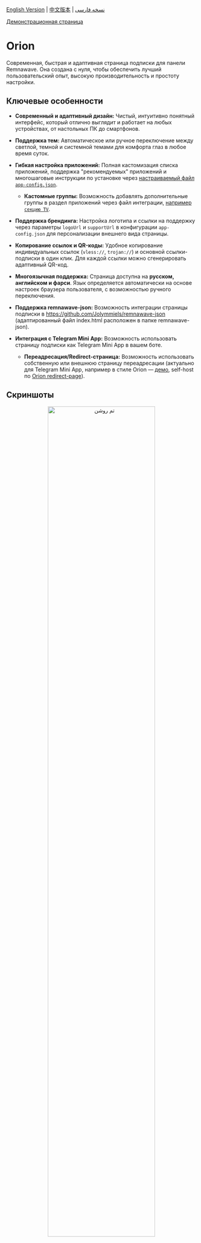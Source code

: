 [English Version](README_en.md) | [中文版本](README_zh.md) | [نسخه فارسی](README_fa.md)

[Демонстрационная страница](https://legiz-ru.github.io/Orion)

# Orion

Современная, быстрая и адаптивная страница подписки для панели Remnawave. Она создана с нуля, чтобы обеспечить лучший пользовательский опыт, высокую производительность и простоту настройки.

## Ключевые особенности

*   **Современный и адаптивный дизайн:** Чистый, интуитивно понятный интерфейс, который отлично выглядит и работает на любых устройствах, от настольных ПК до смартфонов.

*   **Поддержка тем:** Автоматическое или ручное переключение между светлой, темной и системной темами для комфорта глаз в любое время суток.

*   **Гибкая настройка приложений:** Полная кастомизация списка приложений, поддержка "рекомендуемых" приложений и многошаговые инструкции по установке через [настраиваемый файл `app-config.json`](https://remna.st/docs/install/remnawave-subscription-page#custom-app-configjson-custom-apps).
    *   **Кастомные группы:** Возможность добавлять дополнительные группы в раздел приложений через файл интеграции, [например `секцию TV`](https://github.com/legiz-ru/my-remnawave/blob/main/sub-page/multiapp/app-config.json).

*   **Поддержка брендинга:** Настройка логотипа и ссылки на поддержку через параметры `logoUrl` и `supportUrl` в конфигурации `app-config.json` для персонализации внешнего вида страницы.

*   **Копирование ссылок и QR-коды:** Удобное копирование индивидуальных ссылок (`vless://`, `trojan://`) и основной ссылки-подписки в один клик. Для каждой ссылки можно сгенерировать адаптивный QR-код.

*   **Многоязычная поддержка:** Страница доступна на **русском, английском и фарси**. Язык определяется автоматически на основе настроек браузера пользователя, с возможностью ручного переключения.

*   **Поддержка remnawave-json:** Возможность интеграции страницы подписки в https://github.com/Jolymmiels/remnawave-json (адаптированный файл index.html расположен в папке remnawave-json).

*   **Интеграция с Telegram Mini App:** Возможность использовать страницу подписки как Telegram Mini App в вашем боте.
    *   **Переадресация/Redirect-страница:** Возможность использовать собственную или внешнюю страницу переадресации (актуально для Telegram Mini App, например в стиле Orion — [демо](https://legiz-ru.github.io/Orion/redirect-page/?redirect_to=), self-host по [Orion redirect-page](https://github.com/legiz-ru/Orion/blob/main/docs/redirect-page/index.html)).

## Скриншоты

<div align="center">
  <img src="./screenshots/orion-main-light.jpg" width="75%" alt="تم روشن">
  <img src="./screenshots/orion-main-dark.jpg" width="75%" alt="تم تاریک">
  <img src="./screenshots/orion-apps.jpg" width="75%" alt="بخش برنامه‌ها">
  <img src="./screenshots/orion-modal-guide.jpg" width="75%" alt="راهنمای نصب">
  <img src="./screenshots/orion-settings.jpg" width="75%" alt="تنظیمات">
</div>

<div align="center">
  <img src="./screenshots/orion-mobile.jpg" width="20%" alt="Mobile">
</div>

<div align="center">
  <img src="./screenshots/orion-redirect-page.jpg" width="66%" alt="Orion Redirect Page">
</div>

## Установка для Remnawave

1.  **Загрузка файла страницы:**
    Скачайте файл `index.html` в ту же папку, где находится ваш `docker-compose.yml`, используя `curl`:

    ```bash
    curl -o index.html https://raw.githubusercontent.com/legiz-ru/Orion/main/index.html
    ```

2.  **Настройка Docker Compose:**
    Пропишите путь к скачанному `index.html` в вашем `docker-compose.yml` через проброс `volumes` в контейнер `remnawave-subscription-page`.

    Пример для стандартной установки:

    ```yaml
    services:
      remnawave-subscription-page:
        image: remnawave/subscription-page:latest
        volumes:
          - ./index.html:/opt/app/frontend/index.html
    ```

    Если вы планируете использовать [кастомный список приложений](https://remna.st/docs/install/remnawave-subscription-page#custom-app-configjson-custom-apps) (`app-config.json`), добавьте соответствующий `volume`:

    ```yaml
    services:
      remnawave-subscription-page:
        image: remnawave/subscription-page:latest
        volumes:
          - ./index.html:/opt/app/frontend/index.html
          - ./app-config.json:/opt/app/frontend/assets/app-config.json
    ```

3.  **(Опционально) Настройка redirect-страницы для переадресации**  
    Для интеграции с Telegram Mini App или для кастомной логики переадресации укажите свою redirect-страницу в index.html:
    ```js
    const redirect_link = 'https://legiz-ru.github.io/Orion/redirect-page/?redirect_to=';
    ```
    или используйте свой self-hosted вариант. Например: [Orion redirect-page](https://github.com/legiz-ru/Orion/blob/main/docs/redirect-page/index.html) или [redirect-page от maposia](https://github.com/maposia/redirect-page/).

4.  **Перезапуск контейнера:**
    Для применения изменений перезапустите контейнер Docker:

    ```bash
    docker compose down remnawave-subscription-page && docker compose up -d remnawave-subscription-page
    ```

## Установка для vpnbot

Запустите скрипт установки на вашем сервере vpnbot:

```bash
bash <(curl -s https://raw.githubusercontent.com/legiz-ru/Orion/refs/heads/main/vpnbot/install.sh)
```

## Установка для marzban

**Автоматическая установка:**  
Выполните установку автоматическим скриптом, как описано в [marz-sub](https://github.com/legiz-ru/marz-sub/blob/main/README.md).

**Ручная установка:**  
<details>
<summary>Пошаговая инструкция</summary>

1. Скачайте файл страницы:
   ```bash
   sudo wget -N -P /var/lib/marzban/templates/subscription/ https://raw.githubusercontent.com/legiz-ru/Orion/main/marzban/index.html
   ```

2. Укажите путь к шаблону страницы подписки в `.env` Marzban:
   ```bash
   echo 'CUSTOM_TEMPLATES_DIRECTORY="/var/lib/marzban/templates/"' | sudo tee -a /opt/marzban/.env
   echo 'SUBSCRIPTION_PAGE_TEMPLATE="subscription/index.html"' | sudo tee -a /opt/marzban/.env
   ```

   Или отредактируйте `.env` вручную:
   ```
   CUSTOM_TEMPLATES_DIRECTORY="/var/lib/marzban/templates/"
   SUBSCRIPTION_PAGE_TEMPLATE="subscription/index.html"
   ```

3. **Замените значения `<%= metaTitle %>` и `<%= metaDescription %>` на свои во всех местах файла `index.html`.**

4. Перезапустите Marzban:
   ```bash
   marzban restart
   ```
</details>

## Связь

*   [Telegram-канал](https://t.me/legiz_trashbag)

## Поддержка проекта

Если вам нравится этот проект и вы хотите поддержать его развитие, вы можете сделать пожертвование:

*   [Tribute on Telegram](https://t.me/tribute/app?startapp=drzu)
*   TON USDT: `UQAGQTQZYCx5TWj5cmTLpo7164PFsXqZZJ6t6x88n7sHW9gU`
